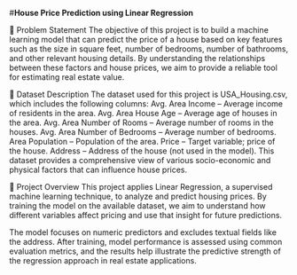 #**House Price Prediction using Linear Regression**

📌 Problem Statement
The objective of this project is to build a machine learning model that can predict the price of a house based on key features such as the size in square feet, number of bedrooms, number of bathrooms, and other relevant housing details. By understanding the relationships between these factors and house prices, we aim to provide a reliable tool for estimating real estate value.

📁 Dataset Description
The dataset used for this project is USA_Housing.csv, which includes the following columns:
Avg. Area Income – Average income of residents in the area.
Avg. Area House Age – Average age of houses in the area.
Avg. Area Number of Rooms – Average number of rooms in the houses.
Avg. Area Number of Bedrooms – Average number of bedrooms.
Area Population – Population of the area.
Price – Target variable; price of the house.
Address – Address of the house (not used in the model).
This dataset provides a comprehensive view of various socio-economic and physical factors that can influence house prices.

🧠 Project Overview
This project applies Linear Regression, a supervised machine learning technique, to analyze and predict housing prices. By training the model on the available dataset, we aim to understand how different variables affect pricing and use that insight for future predictions.

The model focuses on numeric predictors and excludes textual fields like the address. After training, model performance is assessed using common evaluation metrics, and the results help illustrate the predictive strength of the regression approach in real estate applications.
